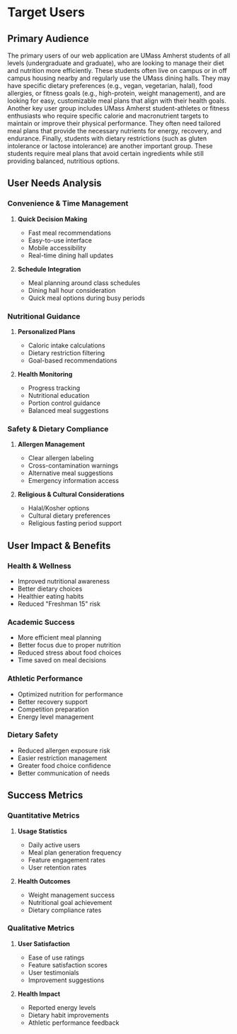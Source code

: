 # Target Users

## Primary Audience

The primary users of our web application are UMass Amherst students of all levels (undergraduate and graduate), who are looking to manage their diet and nutrition more efficiently. These students often live on campus or in off campus housing nearby and regularly use the UMass dining halls. They may have specific dietary preferences (e.g., vegan, vegetarian, halal), food allergies, or fitness goals (e.g., high-protein, weight management), and are looking for easy, customizable meal plans that align with their health goals. 
Another key user group includes UMass Amherst student-athletes or fitness enthusiasts who require specific calorie and macronutrient targets to maintain or improve their physical performance. They often need tailored meal plans that provide the necessary nutrients for energy, recovery, and endurance.
Finally, students with dietary restrictions (such as gluten intolerance or lactose intolerance) are another important group. These students require meal plans that avoid certain ingredients while still providing balanced, nutritious options.



## User Needs Analysis

### Convenience & Time Management
1. **Quick Decision Making**
   - Fast meal recommendations
   - Easy-to-use interface
   - Mobile accessibility
   - Real-time dining hall updates

2. **Schedule Integration**
   - Meal planning around class schedules
   - Dining hall hour consideration
   - Quick meal options during busy periods

### Nutritional Guidance
1. **Personalized Plans**
   - Caloric intake calculations
   - Dietary restriction filtering
   - Goal-based recommendations

2. **Health Monitoring**
   - Progress tracking
   - Nutritional education
   - Portion control guidance
   - Balanced meal suggestions

### Safety & Dietary Compliance
1. **Allergen Management**
   - Clear allergen labeling
   - Cross-contamination warnings
   - Alternative meal suggestions
   - Emergency information access

2. **Religious & Cultural Considerations**
   - Halal/Kosher options
   - Cultural dietary preferences
   - Religious fasting period support


## User Impact & Benefits

### Health & Wellness
- Improved nutritional awareness
- Better dietary choices
- Healthier eating habits
- Reduced "Freshman 15" risk

### Academic Success
- More efficient meal planning
- Better focus due to proper nutrition
- Reduced stress about food choices
- Time saved on meal decisions

### Athletic Performance
- Optimized nutrition for performance
- Better recovery support
- Competition preparation
- Energy level management

### Dietary Safety
- Reduced allergen exposure risk
- Easier restriction management
- Greater food choice confidence
- Better communication of needs

## Success Metrics

### Quantitative Metrics
1. **Usage Statistics**
   - Daily active users
   - Meal plan generation frequency
   - Feature engagement rates
   - User retention rates

2. **Health Outcomes**
   - Weight management success
   - Nutritional goal achievement
   - Dietary compliance rates

### Qualitative Metrics
1. **User Satisfaction**
   - Ease of use ratings
   - Feature satisfaction scores
   - User testimonials
   - Improvement suggestions

2. **Health Impact**
   - Reported energy levels
   - Dietary habit improvements
   - Athletic performance feedback










